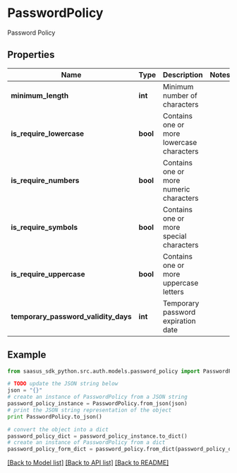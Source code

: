 # PasswordPolicy

Password Policy

## Properties
Name | Type | Description | Notes
------------ | ------------- | ------------- | -------------
**minimum_length** | **int** | Minimum number of characters | 
**is_require_lowercase** | **bool** | Contains one or more lowercase characters | 
**is_require_numbers** | **bool** | Contains one or more numeric characters | 
**is_require_symbols** | **bool** | Contains one or more special characters | 
**is_require_uppercase** | **bool** | Contains one or more uppercase letters | 
**temporary_password_validity_days** | **int** | Temporary password expiration date | 

## Example

```python
from saasus_sdk_python.src.auth.models.password_policy import PasswordPolicy

# TODO update the JSON string below
json = "{}"
# create an instance of PasswordPolicy from a JSON string
password_policy_instance = PasswordPolicy.from_json(json)
# print the JSON string representation of the object
print PasswordPolicy.to_json()

# convert the object into a dict
password_policy_dict = password_policy_instance.to_dict()
# create an instance of PasswordPolicy from a dict
password_policy_form_dict = password_policy.from_dict(password_policy_dict)
```
[[Back to Model list]](../README.md#documentation-for-models) [[Back to API list]](../README.md#documentation-for-api-endpoints) [[Back to README]](../README.md)


